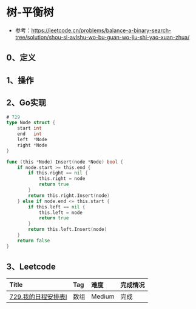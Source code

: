 # 树-平衡树

- 参考：https://leetcode.cn/problems/balance-a-binary-search-tree/solution/shou-si-avlshu-wo-bu-guan-wo-jiu-shi-yao-xuan-zhua/

## 0、定义

## 1、操作

## 2、Go实现

```go
# 729
type Node struct {
	start int
	end   int
	left  *Node
	right *Node
}

func (this *Node) Insert(node *Node) bool {
	if node.start >= this.end {
		if this.right == nil {
			this.right = node
			return true
		}
		return this.right.Insert(node)
	} else if node.end <= this.start {
		if this.left == nil {
			this.left = node
			return true
		}
		return this.left.Insert(node)
	}
	return false
}
```

## 3、Leetcode

| Title                                                           | Tag | 难度     | 完成情况 |
| :-----------------------------------------------------------------| :-----| :--------| :------|
| [729.我的日程安排表I](https://leetcode.cn/problems/my-calendar-i/) | 数组  | Medium | 完成   |